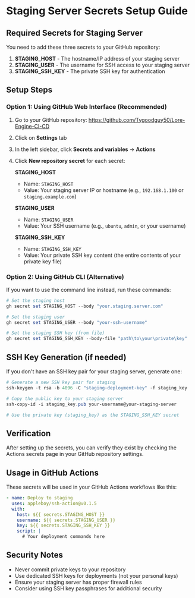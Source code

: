 # Staging Server Secrets Setup Guide

## Required Secrets for Staging Server

You need to add these three secrets to your GitHub repository:

1. **STAGING_HOST** - The hostname/IP address of your staging server
2. **STAGING_USER** - The username for SSH access to your staging server  
3. **STAGING_SSH_KEY** - The private SSH key for authentication

## Setup Steps

### Option 1: Using GitHub Web Interface (Recommended)

1. Go to your GitHub repository: https://github.com/Tygoodguy50/Lore-Engine-CI-CD
2. Click on **Settings** tab
3. In the left sidebar, click **Secrets and variables** → **Actions**
4. Click **New repository secret** for each secret:

   **STAGING_HOST**
   - Name: `STAGING_HOST`
   - Value: Your staging server IP or hostname (e.g., `192.168.1.100` or `staging.example.com`)

   **STAGING_USER**
   - Name: `STAGING_USER` 
   - Value: Your SSH username (e.g., `ubuntu`, `admin`, or your username)

   **STAGING_SSH_KEY**
   - Name: `STAGING_SSH_KEY`
   - Value: Your private SSH key content (the entire contents of your private key file)

### Option 2: Using GitHub CLI (Alternative)

If you want to use the command line instead, run these commands:

```powershell
# Set the staging host
gh secret set STAGING_HOST --body "your.staging.server.com"

# Set the staging user
gh secret set STAGING_USER --body "your-ssh-username"

# Set the staging SSH key (from file)
gh secret set STAGING_SSH_KEY --body-file "path\to\your\private\key"
```

## SSH Key Generation (if needed)

If you don't have an SSH key pair for your staging server, generate one:

```powershell
# Generate a new SSH key pair for staging
ssh-keygen -t rsa -b 4096 -C "staging-deployment-key" -f staging_key

# Copy the public key to your staging server
ssh-copy-id -i staging_key.pub your-username@your-staging-server

# Use the private key (staging_key) as the STAGING_SSH_KEY secret
```

## Verification

After setting up the secrets, you can verify they exist by checking the Actions secrets page in your GitHub repository settings.

## Usage in GitHub Actions

These secrets will be used in your GitHub Actions workflows like this:

```yaml
- name: Deploy to staging
  uses: appleboy/ssh-action@v0.1.5
  with:
    host: ${{ secrets.STAGING_HOST }}
    username: ${{ secrets.STAGING_USER }}
    key: ${{ secrets.STAGING_SSH_KEY }}
    script: |
      # Your deployment commands here
```

## Security Notes

- Never commit private keys to your repository
- Use dedicated SSH keys for deployments (not your personal keys)
- Ensure your staging server has proper firewall rules
- Consider using SSH key passphrases for additional security

